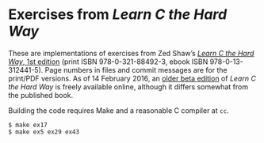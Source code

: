 # Exercises from _Learn C the Hard Way_ #

These are implementations of exercises from Zed Shaw&rsquo;s [_Learn
C the Hard Way_, 1st edition][informit] (print ISBN 978-0-321-88492-3,
ebook ISBN 978-0-13-312441-5). Page numbers in files and commit messages
are for the print/PDF versions. As of 14&nbsp;February 2016, an [older
beta edition][online] of _Learn C the Hard Way_ is freely available
online, although it differs somewhat from the published book.

Building the code requires Make and a reasonable C compiler at `cc`.

    $ make ex17
    $ make ex5 ex29 ex43
<!--
    $ make all

If desired, a custom executable and options can be specified explicitly.

    $ make CC=/opt/local/bin/clang-3.7 ex31
    $ make CFLAGS=-Weverything ex2
    $ make CC=gcc CFLAGS=-std=gnu99 ex47

Deleting build products works as one might expect.

    $ make clean
-->

  [informit]: http://www.informit.com/store/learn-c-the-hard-way-practical-exercises-on-the-computational-9780321884923
    ("Learn C the Hard Way" on InformIT)
  [online]: http://c.learncodethehardway.org/book
    ("Learn C the Hard Way" online)
